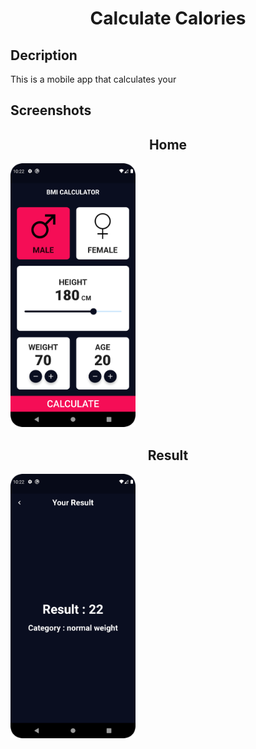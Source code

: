 <h1 align="center">
Calculate Calories
</h1>

<h2>
Decription
</h2>

This is a mobile app that calculates your 

<h2>
Screenshots
</h2>

<h2 align="center">
Home
</h2>

<img width="200" src="https://github.com/AhmedMohsen2492/BMI_Calculator/blob/BMI_Calculator-app/Screenshot/Screenshot_20221017_222222.png" class="centerImage">

<h2 align="center">
Result
</h2>

<img width="200" src="https://github.com/AhmedMohsen2492/BMI_Calculator/blob/BMI_Calculator-app/Screenshot/Screenshot_20221017_222256.png" class="centerImage">


